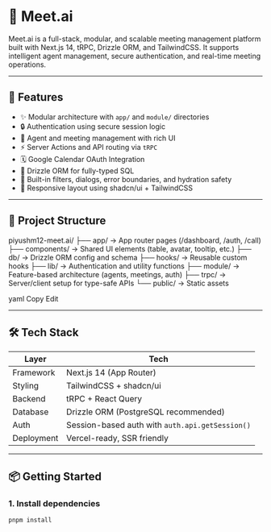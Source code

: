 # 🤖 Meet.ai

Meet.ai is a full-stack, modular, and scalable meeting management platform built with Next.js 14, tRPC, Drizzle ORM, and TailwindCSS. It supports intelligent agent management, secure authentication, and real-time meeting operations.

---

## 🚀 Features

- ✨ Modular architecture with `app/` and `module/` directories
- 🔒 Authentication using secure session logic
- 🧠 Agent and meeting management with rich UI
- ⚡ Server Actions and API routing via `tRPC`
- 🗓️ Google Calendar OAuth Integration
- 🧱 Drizzle ORM for fully-typed SQL
- 🎯 Built-in filters, dialogs, error boundaries, and hydration safety
- 📱 Responsive layout using shadcn/ui + TailwindCSS

---

## 🧠 Project Structure

piyushm12-meet.ai/
├── app/ → App router pages (/dashboard, /auth, /call)
├── components/ → Shared UI elements (table, avatar, tooltip, etc.)
├── db/ → Drizzle ORM config and schema
├── hooks/ → Reusable custom hooks
├── lib/ → Authentication and utility functions
├── module/ → Feature-based architecture (agents, meetings, auth)
├── trpc/ → Server/client setup for type-safe APIs
└── public/ → Static assets

yaml
Copy
Edit



---

## 🛠️ Tech Stack

| Layer       | Tech                                                   |
|-------------|--------------------------------------------------------|
| Framework   | Next.js 14 (App Router)                                |
| Styling     | TailwindCSS + shadcn/ui                                |
| Backend     | tRPC + React Query                                     |
| Database    | Drizzle ORM (PostgreSQL recommended)                   |
| Auth        | Session-based auth with `auth.api.getSession()`       |
| Deployment  | Vercel-ready, SSR friendly                             |

---

## 📦 Getting Started

### 1. Install dependencies

```bash
pnpm install
